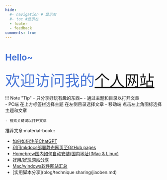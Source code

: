 ```yaml
---
hide:
  #- navigation # 显示右
  #- toc #显示左
  - footer
  - feedback
comments: true
---
```



<!-- <script src="https://fastly.jsdelivr.net/gh/stevenjoezhang/live2d-widget@latest/autoload.js"></script> -->
# <font color= #4b78d8 >**Hello~**</font>
 <font face="宋体" color= #4b78d8 size=7 >欢迎访问我的<a href="https://wcowin.work/" target="_blank">个人网站</a>  </font>
  <!-- :fontawesome-brands-twitter:{ .twitter } -->

!!! Note "Tip"
    - 只分享好玩有趣的东西~
    - 通过主题和目录以打开文章  
        - PC端 在上方标签栏选择主题 在左侧目录选择文章
        - 移动端 点击左上角图标选择主题和文章   

    - 搜索关键词以打开文章
        

推荐文章:material-book::  

  - [如何如何注册ChatGPT](develop/ChatGPT.md)
  - [利用mkdocs部署静态网页至GitHub pages](blog/Mkdocs/mkdocs1.md)
  - [Homebrew国内如何自动安装(国内地址)(Mac & Linux)](blog/Mac/homebrew.md)
  - [好用/好玩网站分享](blog/Webplay.md)
  - [Mac/windows软件网站汇总](blog/macsoft.md )
  - [实用脚本分享](blog/technique sharing/jiaoben.md)
   
   